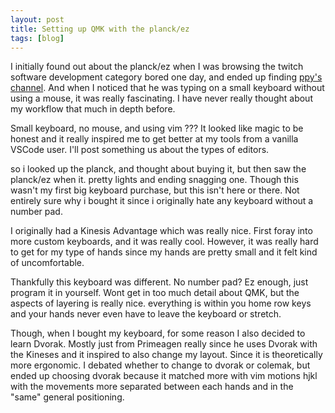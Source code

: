 ```yaml
---
layout: post
title: Setting up QMK with the planck/ez
tags: [blog]
---
```


I initially found out about the planck/ez when I was browsing the twitch software development category bored one day, and ended up finding [ppy's channel](https://www.twitch.tv/ppy). And when I noticed that he was typing on a small keyboard without using a mouse, it was really fascinating. I have never really thought about my workflow that much in depth before.

Small keyboard, no mouse, and using vim ??? It looked like magic to be honest and it really inspired me to get better at my tools from a vanilla VSCode user. I'll post something us about the types of editors.

so i looked up the planck, and thought about buying it, but then saw the planck/ez when it. pretty lights and ending snagging one. Though this wasn't my first big keyboard purchase, but this isn't here or there. Not entirely sure why i bought it since i originally hate any keyboard without a number pad.

I originally had a Kinesis Advantage which was really nice. First foray into more custom keyboards, and it was really cool. However, it was really hard to get for my type of hands since my hands are pretty small and it felt kind of uncomfortable.

Thankfully this keyboard was different. No number pad? Ez enough, just program it in yourself. Wont get in too much detail about QMK, but the aspects of layering is really nice. everything is within you home row keys and your hands never even have to leave the keyboard or stretch.

Though, when I bought my keyboard, for some reason I also decided to learn Dvorak. Mostly just from Primeagen really since he uses Dvorak with the Kineses and it inspired to also change my layout. Since it is theoretically more ergonomic. I debated whether to change to dvorak or colemak, but ended up choosing dvorak because it matched more with vim motions hjkl with the movements more separated between each hands and in the "same" general positioning.



